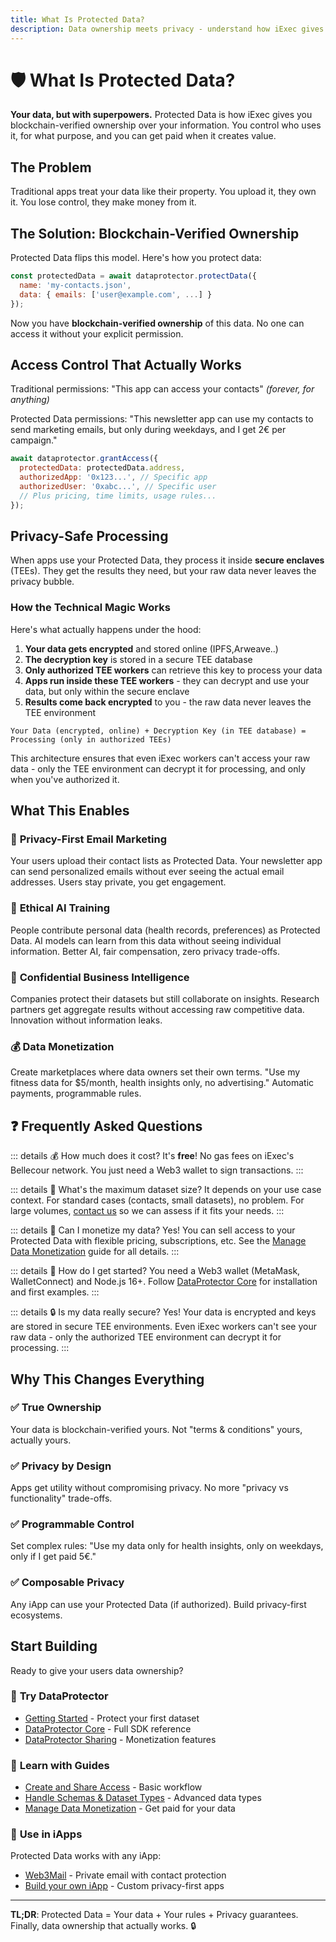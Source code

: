 ```yaml
---
title: What Is Protected Data?
description: Data ownership meets privacy - understand how iExec gives you control
---
```


# 🛡️ What Is Protected Data?

**Your data, but with superpowers.** Protected Data is how iExec gives you blockchain-verified ownership over your information. You control who uses it, for what purpose, and you can get paid when it creates value.

## The Problem

Traditional apps treat your data like their property. You upload it, they own it. You lose control, they make money from it.

## The Solution: Blockchain-Verified Ownership

Protected Data flips this model. Here's how you protect data:

```javascript
const protectedData = await dataprotector.protectData({
  name: 'my-contacts.json', 
  data: { emails: ['user@example.com', ...] }
});
```

Now you have **blockchain-verified ownership** of this data. No one can access it without your explicit permission.

## Access Control That Actually Works

Traditional permissions: "This app can access your contacts" *(forever, for anything)*

Protected Data permissions: "This newsletter app can use my contacts to send marketing emails, but only during weekdays, and I get 2€ per campaign."

```javascript
await dataprotector.grantAccess({
  protectedData: protectedData.address,
  authorizedApp: '0x123...', // Specific app
  authorizedUser: '0xabc...', // Specific user
  // Plus pricing, time limits, usage rules...
});
```

## Privacy-Safe Processing

When apps use your Protected Data, they process it inside **secure enclaves** (TEEs). They get the results they need, but your raw data never leaves the privacy bubble.

### How the Technical Magic Works

Here's what actually happens under the hood:

1. **Your data gets encrypted** and stored online (IPFS,Arweave..)
2. **The decryption key** is stored in a secure TEE database 
3. **Only authorized TEE workers** can retrieve this key to process your data
4. **Apps run inside these TEE workers** - they can decrypt and use your data, but only within the secure enclave
5. **Results come back encrypted** to you - the raw data never leaves the TEE environment

```
Your Data (encrypted, online) + Decryption Key (in TEE database) = Processing (only in authorized TEEs)
```

This architecture ensures that even iExec workers can't access your raw data - only the TEE environment can decrypt it for processing, and only when you've authorized it.

## What This Enables

### 📧 **Privacy-First Email Marketing**
Your users upload their contact lists as Protected Data. Your newsletter app can send personalized emails without ever seeing the actual email addresses. Users stay private, you get engagement.

### 🤖 **Ethical AI Training**  
People contribute personal data (health records, preferences) as Protected Data. AI models can learn from this data without seeing individual information. Better AI, fair compensation, zero privacy trade-offs.

### 🏢 **Confidential Business Intelligence**
Companies protect their datasets but still collaborate on insights. Research partners get aggregate results without accessing raw competitive data. Innovation without information leaks.

### 💰 **Data Monetization**
Create marketplaces where data owners set their own terms. "Use my fitness data for $5/month, health insights only, no advertising." Automatic payments, programmable rules.



## ❓ Frequently Asked Questions

::: details 💰 How much does it cost?
It's **free**! No gas fees on iExec's Bellecour network. You just need a Web3 wallet to sign transactions.
:::

::: details 📏 What's the maximum dataset size?
It depends on your use case context. For standard cases (contacts, small datasets), no problem. For large volumes, [contact us](https://iex.ec/contact/) so we can assess if it fits your needs.
:::

::: details 💸 Can I monetize my data?
Yes! You can sell access to your Protected Data with flexible pricing, subscriptions, etc. See the [Manage Data Monetization](/manage_data/guides/manage-data-monetization) guide for all details.
:::

::: details 🚀 How do I get started?
You need a Web3 wallet (MetaMask, WalletConnect) and Node.js 16+. Follow [DataProtector Core](/manage_data/dataProtector/dataProtectorCore) for installation and first examples.
:::



::: details 🔒 Is my data really secure?
Yes! Your data is encrypted and keys are stored in secure TEE environments. Even iExec workers can't see your raw data - only the authorized TEE environment can decrypt it for processing.
:::

## Why This Changes Everything

### ✅ **True Ownership**
Your data is blockchain-verified yours. Not "terms & conditions" yours, actually yours.

### ✅ **Privacy by Design**
Apps get utility without compromising privacy. No more "privacy vs functionality" trade-offs.

### ✅ **Programmable Control**
Set complex rules: "Use my data only for health insights, only on weekdays, only if I get paid 5€."

### ✅ **Composable Privacy**
Any iApp can use your Protected Data (if authorized). Build privacy-first ecosystems.

## Start Building

Ready to give your users data ownership?

### 🚀 **Try DataProtector**
- [Getting Started](/manage_data/dataProtector/getting-started) - Protect your first dataset
- [DataProtector Core](/manage_data/dataProtector/dataProtectorCore) - Full SDK reference
- [DataProtector Sharing](/manage_data/dataProtector/dataProtectorSharing) - Monetization features

### 📖 **Learn with Guides**
- [Create and Share Access](/manage_data/guides/create-and-share-access) - Basic workflow
- [Handle Schemas & Dataset Types](/manage_data/guides/handle-schemas-dataset-types) - Advanced data types
- [Manage Data Monetization](/manage_data/guides/manage-data-monetization) - Get paid for your data

### 🎯 **Use in iApps**
Protected Data works with any iApp:
- [Web3Mail](/use_iapp/web3mail) - Private email with contact protection
- [Build your own iApp](/build_iapp/iapp-generator) - Custom privacy-first apps

---

**TL;DR**: Protected Data = Your data + Your rules + Privacy guarantees. Finally, data ownership that actually works. 🔒